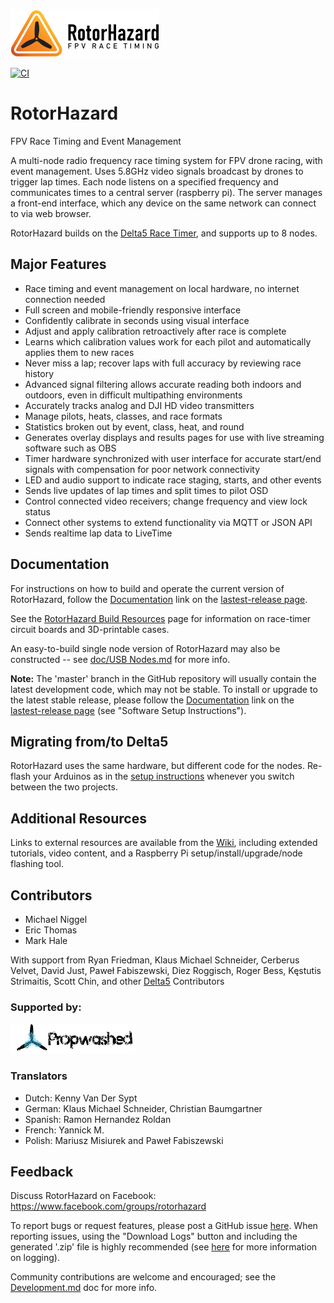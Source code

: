 ![RotorHazard Logo](/src/server/static/image/RotorHazard%20Logo.svg)

[![CI](https://api.travis-ci.com/RotorHazard/RotorHazard.svg)](https://travis-ci.com/RotorHazard/RotorHazard)

# RotorHazard
FPV Race Timing and Event Management

A multi-node radio frequency race timing system for FPV drone racing, with event management. Uses 5.8GHz video signals broadcast by drones to trigger lap times. Each node listens on a specified frequency and communicates times to a central server (raspberry pi). The server manages a front-end interface, which any device on the same network can connect to via web browser.

RotorHazard builds on the [Delta5 Race Timer](https://github.com/scottgchin/delta5_race_timer), and supports up to 8 nodes.

## Major Features
* Race timing and event management on local hardware, no internet connection needed
* Full screen and mobile-friendly responsive interface
* Confidently calibrate in seconds using visual interface
* Adjust and apply calibration retroactively after race is complete
* Learns which calibration values work for each pilot and automatically applies them to new races
* Never miss a lap; recover laps with full accuracy by reviewing race history
* Advanced signal filtering allows accurate reading both indoors and outdoors, even in difficult multipathing environments
* Accurately tracks analog and DJI HD video transmitters
* Manage pilots, heats, classes, and race formats
* Statistics broken out by event, class, heat, and round
* Generates overlay displays and results pages for use with live streaming software such as OBS
* Timer hardware synchronized with user interface for accurate start/end signals with compensation for poor network connectivity
* LED and audio support to indicate race staging, starts, and other events
* Sends live updates of lap times and split times to pilot OSD
* Control connected video receivers; change frequency and view lock status
* Connect other systems to extend functionality via MQTT or JSON API
* Sends realtime lap data to LiveTime

## Documentation
For instructions on how to build and operate the current version of RotorHazard, follow the [Documentation](https://github.com/RotorHazard/RotorHazard/releases/latest#documentation) link on the [lastest-release page](https://github.com/RotorHazard/RotorHazard/releases/latest).

See the [RotorHazard Build Resources](resources/README.md) page for information on race-timer circuit boards and 3D-printable cases.

An easy-to-build single node version of RotorHazard may also be constructed -- see [doc/USB Nodes.md](doc/USB%20Nodes.md) for more info.

**Note:** The 'master' branch in the GitHub repository will usually contain the latest development code, which may not be stable. To install or upgrade to the latest stable release, please follow the [Documentation](https://github.com/RotorHazard/RotorHazard/releases/latest#documentation) link on the [lastest-release page](https://github.com/RotorHazard/RotorHazard/releases/latest) (see "Software Setup Instructions").

## Migrating from/to Delta5
RotorHazard uses the same hardware, but different code for the nodes. Re-flash your Arduinos as in the [setup instructions](doc/Software%20Setup.md#rotorhazard-node-code) whenever you switch between the two projects.

## Additional Resources
Links to external resources are available from the [Wiki](https://github.com/RotorHazard/RotorHazard/wiki), including extended tutorials, video content, and a Raspberry Pi setup/install/upgrade/node flashing tool.

## Contributors
* Michael Niggel
* Eric Thomas
* Mark Hale

With support from Ryan Friedman, Klaus Michael Schneider, Cerberus Velvet, David Just, Paweł Fabiszewski, Diez Roggisch, Roger Bess, Kęstutis Strimaitis, Scott Chin, and other [Delta5](https://github.com/scottgchin/delta5_race_timer) Contributors

### Supported by:
[![Propwashed Logo](doc/img/Propwashed-Logo-200w.png)](https://propwashed.com)

### Translators
* Dutch: Kenny Van Der Sypt
* German: Klaus Michael Schneider, Christian Baumgartner
* Spanish: Ramon Hernandez Roldan
* French: Yannick M.
* Polish: Mariusz Misiurek and Paweł Fabiszewski

## Feedback

Discuss RotorHazard on Facebook:  https://www.facebook.com/groups/rotorhazard

To report bugs or request features, please post a GitHub issue [here](https://github.com/RotorHazard/RotorHazard/issues). When reporting issues, using the "Download Logs" button and including the generated '.zip' file is highly recommended (see [here](doc/Software%20Setup.md#logging) for more information on logging).

Community contributions are welcome and encouraged; see the [Development.md](doc/Development.md) doc for more info.
